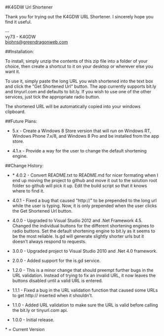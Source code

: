 #K4GDW Url Shortener

Thank you for trying out the K4GDW URL Shortener.  I sincerely hope you find it useful.

--  
vy73 - K4GDW  
bjohns@greendragonweb.com

##Installation:

To install, simply unzip the contents of this zip file into a folder of your choice, then create a shortcut to it on your desktop or wherever else you want it.

To use it, simply paste the long URL you wish shortened into the text box and click the "Get Shortened Url" button.  The app currently supports bit.ly and tinyurl.com and defaults to bit.ly.  If you wish to use one of the other services, just tick the appropriate radio button.

The shortened URL will be automatically copied into your windows clipboard.

##Future Plans:

* 5.x -	Create a Windows 8 Store version that will run on Windows RT, Windows Phone 7.x/8, and Windows 8 Pro and be installed from the app store.

* 4.1.x	- Provide a way for the user to change the default shortening engine.

##Change History:

* \* 4.0.2 - Convert README.txt to README.md for nicer formating when I end up moving the project to github and move it out to the solution root folder so github will pick it up.  Edit the build script so that it knows where to find it.

* 4.0.1	- Fixed a bug that caused "http://" to be prepended to the long url while the user is typing.  Now, it is only prepended when the user clicks the Get Shortened Url button.

* 4.0.0 - Upgraded to Visual Studio 2012 and .Net Framework 4.5.  Changed the individual buttons for the different shortening engines to radio buttons.  Set the default shortening engine to bit.ly as it seems to be the most reliable.  Is.gd will generate slightly shorter urls but it doesn't always respond to requests.

* 3.0.0	- Upgraded project to Visual Studio 2010 and .Net 4.0 framework.

* 2.0.0	- Added support for the is.gd service.

* 1.2.0 - This is a minor change that should preempt further bugs in the URL validation.  Instead of trying to fix an invalid URL, it now leaves the buttons disabled until a valid URL is entered.

* 1.1.1	- Fixed a bug in the URL validation function that caused some URLs to get http:// inserted when it shouldn't.

* 1.1.0 - Added URL validation to make sure the URL is valid before calling the bit.ly or tinyurl.com api.

* 1.0.0	- Initial release.

\* = Current Version